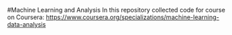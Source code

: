 #Machine Learning and Analysis
In this repository collected code for course on Coursera: https://www.coursera.org/specializations/machine-learning-data-analysis
